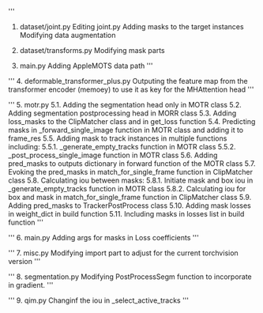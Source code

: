 '''
1. dataset/joint.py
Editing joint.py Adding masks to the target instances Modifying data augmentation

2. dataset/transforms.py
Modifying mask parts

3. main.py
Adding AppleMOTS data path
'''

'''
4. deformable_transformer_plus.py
Outputing the feature map from the transformer encoder (memoey) to use it as key for the MHAttention head
'''

'''
5. motr.py
5.1. Adding the segmentation head only in MOTR class
5.2. Adding segmentation postprocessing head in MORR class
5.3. Adding loss_masks to the ClipMatcher class and in get_loss function
5.4. Predicting masks in _forward_single_image function in MOTR class and adding it to frame_res
5.5. Adding mask to track instances in multiple functions including:
     5.5.1. _generate_empty_tracks function in MOTR class
     5.5.2. _post_process_single_image function in MOTR class
5.6. Adding pred_masks to outputs dictionary in forward function of the MOTR class
5.7. Evoking the pred_masks in match_for_single_frame function in ClipMatcher class
5.8. Calculating iou between masks:
     5.8.1. Initiate mask and box iou in _generate_empty_tracks function in MOTR class
     5.8.2. Calculating iou for box and mask in match_for_single_frame function in ClipMatcher class 
5.9. Adding pred_masks to TrackerPostProcess class 
5.10. Adding mask losses in weight_dict in build function
5.11. Including masks in losses list in build function
'''

'''
6. main.py
Adding args for masks in Loss coefficients
'''

'''
7. misc.py
Modifying import part to adjust for the current torchvision version
'''

'''
8. segmentation.py
Modifying PostProcessSegm function to incorporate in gradient.
'''

'''
9. qim.py
Changinf the iou in _select_active_tracks
'''
